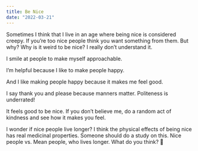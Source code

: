 ```yaml
---
title: Be Nice
date: "2022-03-21"
---
```


Sometimes I think that I live in an age where being nice is considered creepy. If you’re too nice people think you want something from them. But why? Why is it weird to be nice? I really don’t understand it. 

I smile at people to make myself approachable. 

I’m helpful because I like to make people happy.

And I like making people happy because it makes me feel good. 

I say thank you and please because manners matter. Politeness is underrated! 

It feels good to be nice. If you don’t believe me, do a random act of kindness and see how it makes you feel. 

I wonder if nice people live longer? I think the physical effects of being nice has real medicinal properties. Someone should do a study on this. Nice people vs. Mean people, who lives longer. What do you think? 🤔
